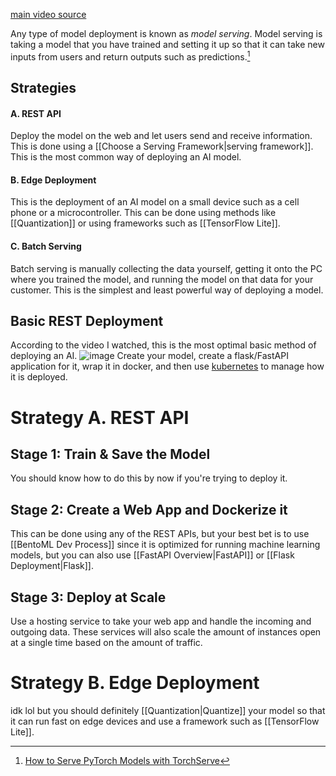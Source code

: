 [main video source](https://www.youtube.com/watch?v=Mrv3CZNWYEg)

Any type of model deployment is known as *model serving*. Model serving is taking a model that you have trained and setting it up so that it can take new inputs from users and return outputs such as predictions.[^1]
## Strategies
#### A. REST API
Deploy the model on the web and let users send and receive information. This is done using a [[Choose a Serving Framework|serving framework]]. This is the most common way of deploying an AI model.
#### B. Edge Deployment
This is the deployment of an AI model on a small device such as a cell phone or a microcontroller. This can be done using methods like [[Quantization]] or using frameworks such as [[TensorFlow Lite]].
#### C. Batch Serving
Batch serving is manually collecting the data yourself, getting it onto the PC where you trained the model, and running the model on that data for your customer. This is the simplest and least powerful way of deploying a model.

## Basic REST Deployment
According to the video I watched, this is the most optimal basic method of deploying an AI.
![image](kub.png)
Create your model, create a flask/FastAPI application for it, wrap it in docker, and then use [kubernetes](https://www.youtube.com/watch?v=PziYflu8cB8) to manage how it is deployed.


# Strategy A. REST API
## Stage 1: Train & Save the Model
You should know how to do this by now if you're trying to deploy it.
## Stage 2: Create a Web App and Dockerize it
This can be done using any of the REST APIs, but your best bet is to use [[BentoML Dev Process]] since it is optimized for running machine learning models, but you can also use [[FastAPI Overview|FastAPI]] or [[Flask Deployment|Flask]].
## Stage 3: Deploy at Scale
Use a hosting service to take your web app and handle the incoming and outgoing data. These services will also scale the amount of instances open at a single time based on the amount of traffic.

# Strategy B. Edge Deployment
idk lol but you should definitely [[Quantization|Quantize]] your model so that it can run fast on edge devices and use a framework such as [[TensorFlow Lite]].

[^1]: [How to Serve PyTorch Models with TorchServe](https://www.youtube.com/watch?v=XlO7iQMV3Ik)